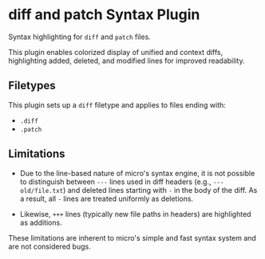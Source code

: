 # diff and patch Syntax Plugin

Syntax highlighting for `diff` and `patch` files.

This plugin enables colorized display of unified and context diffs,
highlighting added, deleted, and modified lines for improved readability.

## Filetypes

This plugin sets up a `diff` filetype and applies to files ending with:

- `.diff`
- `.patch`

## Limitations

- Due to the line-based nature of micro's syntax engine, it is not possible to
distinguish between `---` lines used in diff headers (e.g., `--- old/file.txt`)
and deleted lines starting with `-` in the body of the diff.
As a result, all `-` lines are treated uniformly as deletions.
  
- Likewise, `+++` lines (typically new file paths in headers) are highlighted
as additions.

These limitations are inherent to micro's simple and fast syntax system and
are not considered bugs.
